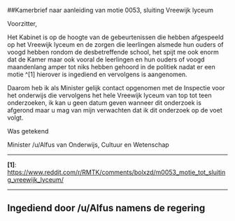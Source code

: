 ##Kamerbrief naar aanleiding van motie 0053, sluiting Vreewijk lyceum 
 
Voorzitter,

Het Kabinet is op de hoogte van de gebeurtenissen die hebben afgespeeld op het Vreewijk lyceum en de zorgen die leerlingen alsmede hun ouders of voogd hebben rondom de desbetreffende school, het spijt me ook enorm dat de Kamer maar ook vooral de leerlingen en hun ouders of voogd maandenlang amper tot niks hebben gehoord in de politiek nadat er een motie ^[1] hierover is ingediend en vervolgens is aangenomen.

Daarom heb ik als Minister gelijk contact opgenomen met de Inspectie voor het onderwijs die vervolgens het hele Vreewijk lyceum van top tot teen onderzoeken, ik kan u geen datum geven wanneer dit onderzoek is afgerond maar u mag van mijn verwachten dat ik dit onderzoek op de voet volgt.

Was getekend

Minister /u/Alfus van Onderwijs, Cultuur en Wetenschap

---

**[1]**: https://www.reddit.com/r/RMTK/comments/bolxzd/m0053_motie_tot_sluiting_vreewijk_lyceum/

---

## Ingediend door /u/Alfus namens de regering
